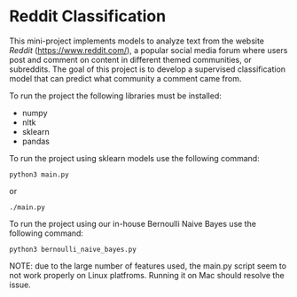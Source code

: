 # Reddit Classification

This mini-project implements models to analyze text from the website *Reddit* (https://www.reddit.com/), a popular social
 media forum where users post and comment on content in different themed communities, or subreddits. The goal of this
 project is to develop a supervised classification model that can predict what community a comment came from.
 
To run the project the following libraries must be installed:
   * numpy
   * nltk
   * sklearn
   * pandas
   
To run the project using sklearn models use the following command:

```
python3 main.py
```

or

```
./main.py
```

To run the project using our in-house Bernoulli Naive Bayes use the following command:

```
python3 bernoulli_naive_bayes.py
```

NOTE: due to the large number of features used, the main.py script seem to not work properly on Linux platfroms. Running it on Mac should resolve the issue.
